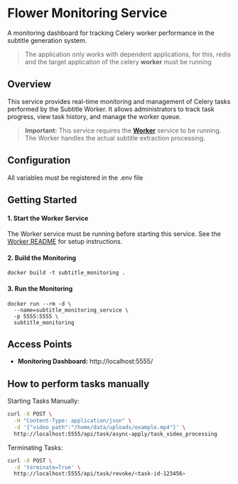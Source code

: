 # Flower Monitoring Service

A monitoring dashboard for tracking Celery worker performance in the subtitle generation system.

>The application only works with dependent applications, for this, redis and the target application of the celery **worker** must be running
## Overview
This service provides real-time monitoring and management of Celery tasks performed by the Subtitle Worker. It allows administrators to track task progress, view task history, and manage the worker queue.
>**Important:** This service requires the [**Worker**](https://github.com/shc0der/subtitles/tree/main/worker) service to be running. The Worker handles the actual subtitle extraction processing.

## Configuration
All variables must be registered in the .env file

## Getting Started
#### 1. Start the Worker Service
The Worker service must be running before starting this service. See the [Worker README](https://github.com/shc0der/subtitles/blob/main/worker/README.md) for setup instructions.

#### 2. Build the Monitoring
```
docker build -t subtitle_monitoring .
```

#### 3. Run the Monitoring
```
docker run --rm -d \
  --name=subtitle_monitoring_service \
  -p 5555:5555 \
  subtitle_monitoring
```

## Access Points
- **Monitoring Dashboard:** http://localhost:5555/

## How to perform tasks manually

Starting Tasks Manually:
```bash
curl -X POST \
  -H "Content-Type: application/json" \
  -d '{"video_path":"/home/data/uploads/example.mp4"}' \
  http://localhost:5555/api/task/async-apply/task_video_processing
```
Terminating Tasks:
```bash
curl -X POST \
  -d 'terminate=True' \
  http://localhost:5555/api/task/revoke/<task-id-123456>
```


